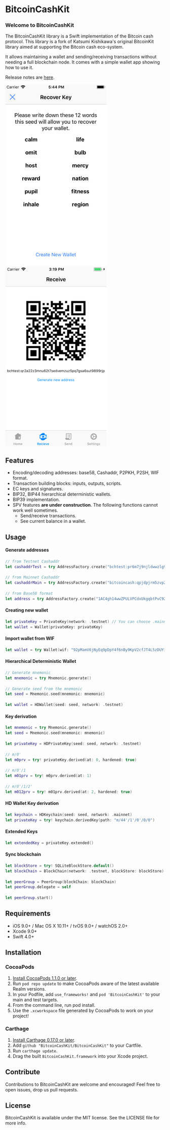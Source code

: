 BitcoinCashKit
===========
### Welcome to BitcoinCashKit

The BitcoinCashKit library is a Swift implementation of the Bitcoin cash protocol. This library is a fork of Katsumi Kishikawa's original BitcoinKit library aimed at supporting the Bitcoin cash eco-system.

It allows maintaining a wallet and sending/receiving transactions without needing a full blockchain node. It comes with a simple wallet app showing how to use it.

Release notes are [here](CHANGELOG.md).

<img src="https://raw.githubusercontent.com/BitcoinCashKit/BitcoinCashKit/master/Screenshots/01.png" width="320px" />&nbsp;<img src="https://raw.githubusercontent.com/BitcoinCashKit/BitcoinCashKit/master/Screenshots/02.png" />

Features
--------

- Encoding/decoding addresses: base58, Cashaddr, P2PKH, P2SH, WIF format.
- Transaction building blocks: inputs, outputs, scripts.
- EC keys and signatures.
- BIP32, BIP44 hierarchical deterministic wallets.
- BIP39 implementation.
- SPV features **are under construction**. The following functions cannot work well sometimes.
  - Send/receive transactions.
  - See current balance in a wallet.

Usage
-----

#### Generate addresses
```swift
// from Testnet Cashaddr
let cashaddrTest = try AddressFactory.create("bchtest:pr6m7j9njldwwzlg9v7v53unlr4jkmx6eyvwc0uz5t")

// from Mainnet Cashaddr
let cashaddrMain = try AddressFactory.create("bitcoincash:qpjdpjrm5zvp2al5u4uzmp36t9m0ll7gd525rss978")

// from Base58 format
let address = try AddressFactory.create("1AC4gh14wwZPULVPCdxUkgqbtPvC92PQPN")
```

#### Creating new wallet

```swift
let privateKey = PrivateKey(network: .testnet) // You can choose .mainnet or .testnet
let wallet = Wallet(privateKey: privateKey)
```

#### Import wallet from WIF

```swift
let wallet = try Wallet(wif: "92pMamV6jNyEq9pDpY4f6nBy9KpV2cfJT4L5zDUYiGqyQHJfF1K")
```

#### Hierarchical Deterministic Wallet

```swift
// Generate mnemonic
let mnemonic = try Mnemonic.generate()

// Generate seed from the mnemonic
let seed = Mnemonic.seed(mnemonic: mnemonic)

let wallet = HDWallet(seed: seed, network: .testnet)
```

#### Key derivation

```swift
let mnemonic = try Mnemonic.generate()
let seed = Mnemonic.seed(mnemonic: mnemonic)

let privateKey = HDPrivateKey(seed: seed, network: .testnet)

// m/0'
let m0prv = try! privateKey.derived(at: 0, hardened: true)

// m/0'/1
let m01prv = try! m0prv.derived(at: 1)

// m/0'/1/2'
let m012prv = try! m01prv.derived(at: 2, hardened: true)
```

#### HD Wallet Key derivation

```swift
let keychain = HDKeychain(seed: seed, network: .mainnet)
let privateKey = try! keychain.derivedKey(path: "m/44'/1'/0'/0/0")
```

#### Extended Keys

```swift
let extendedKey = privateKey.extended()
```

#### Sync blockchain

```swift
let blockStore = try! SQLiteBlockStore.default()
let blockChain = BlockChain(network: .testnet, blockStore: blockStore)

let peerGroup = PeerGroup(blockChain: blockChain)
let peerGroup.delegate = self

let peerGroup.start()
```

Requirements
------------
- iOS 9.0+ / Mac OS X 10.11+ / tvOS 9.0+ / watchOS 2.0+
- Xcode 9.0+
- Swift 4.0+

Installation
------------

### CocoaPods
1. [Install CocoaPods 1.1.0 or later](https://guides.cocoapods.org/using/getting-started.html).
2. Run `pod repo update` to make CocoaPods aware of the latest available Realm versions.
3. In your Podfile, add `use_frameworks!` and `pod 'BitcoinCashKit'` to your main and test targets.
4. From the command line, run pod install.
5. Use the `.xcworkspace` file generated by CocoaPods to work on your project!

### Carthage

1. [Install Carthage 0.17.0 or later](https://github.com/Carthage/Carthage).
2. Add `github "BitcoinCashKit/BitcoinCashKit"` to your Cartfile.
3. Run `carthage update`.
4. Drag the built `BitcoinCashKit.framework` into your Xcode project.

Contribute
----------
Contributions to BitcoinCashKit are welcome and encouraged!
Feel free to open issues, drop us pull requests.

License
-------

BitcoinCashKit is available under the MIT license. See the LICENSE file for more info.
